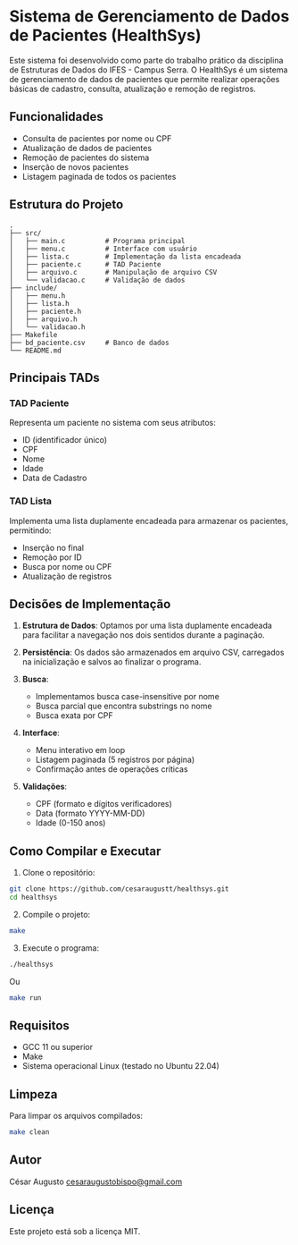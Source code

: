 # Sistema de Gerenciamento de Dados de Pacientes (HealthSys)

Este sistema foi desenvolvido como parte do trabalho prático da disciplina de Estruturas de Dados do IFES - Campus Serra. O HealthSys é um sistema de gerenciamento de dados de pacientes que permite realizar operações básicas de cadastro, consulta, atualização e remoção de registros.

## Funcionalidades

- Consulta de pacientes por nome ou CPF
- Atualização de dados de pacientes
- Remoção de pacientes do sistema
- Inserção de novos pacientes
- Listagem paginada de todos os pacientes

## Estrutura do Projeto

```
.
├── src/
│   ├── main.c          # Programa principal
│   ├── menu.c          # Interface com usuário
│   ├── lista.c         # Implementação da lista encadeada
│   ├── paciente.c      # TAD Paciente
│   ├── arquivo.c       # Manipulação de arquivo CSV
│   └── validacao.c     # Validação de dados
├── include/
│   ├── menu.h
│   ├── lista.h
│   ├── paciente.h
│   ├── arquivo.h
│   └── validacao.h
├── Makefile
├── bd_paciente.csv     # Banco de dados
└── README.md
```

## Principais TADs

### TAD Paciente
Representa um paciente no sistema com seus atributos:
- ID (identificador único)
- CPF
- Nome
- Idade
- Data de Cadastro

### TAD Lista
Implementa uma lista duplamente encadeada para armazenar os pacientes, permitindo:
- Inserção no final
- Remoção por ID
- Busca por nome ou CPF
- Atualização de registros

## Decisões de Implementação

1. **Estrutura de Dados**: Optamos por uma lista duplamente encadeada para facilitar a navegação nos dois sentidos durante a paginação.

2. **Persistência**: Os dados são armazenados em arquivo CSV, carregados na inicialização e salvos ao finalizar o programa.

3. **Busca**: 
   - Implementamos busca case-insensitive por nome
   - Busca parcial que encontra substrings no nome
   - Busca exata por CPF

4. **Interface**:
   - Menu interativo em loop
   - Listagem paginada (5 registros por página)
   - Confirmação antes de operações críticas

5. **Validações**:
   - CPF (formato e dígitos verificadores)
   - Data (formato YYYY-MM-DD)
   - Idade (0-150 anos)

## Como Compilar e Executar

1. Clone o repositório:
```bash
git clone https://github.com/cesaraugustt/healthsys.git
cd healthsys
```

2. Compile o projeto:
```bash
make
```

3. Execute o programa:
```bash
./healthsys
```
Ou
```bash
make run
```

## Requisitos

- GCC 11 ou superior
- Make
- Sistema operacional Linux (testado no Ubuntu 22.04)

## Limpeza

Para limpar os arquivos compilados:
```bash
make clean
```

## Autor

César Augusto
cesaraugustobispo@gmail.com

## Licença

Este projeto está sob a licença MIT.